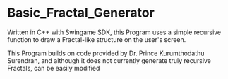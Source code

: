 # Basic_Fractal_Generator
Written in C++ with Swingame SDK, this Program uses a simple recursive function to draw a Fractal-like structure on the user's screen.

This Program builds on code provided by Dr. Prince Kurumthodathu Surendran, and although it does not currently generate truly recursive Fractals, can be easily modified

